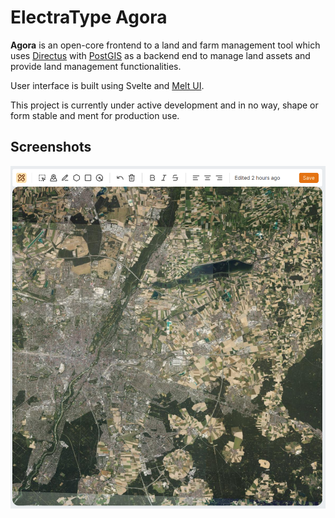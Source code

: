 # ElectraType Agora

**Agora** is an open-core frontend to a land and farm management tool which uses [Directus](https://github.com/directus/directus) with [PostGIS](https://github.com/postgis/postgis) as a backend end to manage land assets and provide land management functionalities.

User interface is built using Svelte and [Melt UI](https://melt-ui.com/).

This project is currently under active development and in no way, shape or form stable and ment for production use.

## Screenshots

![Map](./docs/screenshots/map.png)